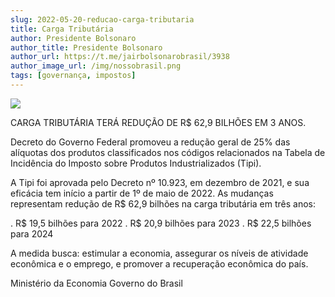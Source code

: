```yaml
---
slug: 2022-05-20-reducao-carga-tributaria
title: Carga Tributária
author: Presidente Bolsonaro 
author_title: Presidente Bolsonaro
author_url: https://t.me/jairbolsonarobrasil/3938   
author_image_url: /img/nossobrasil.png
tags: [governança, impostos]
---
```


![ ](/img/carga-tributaria.jpg)

CARGA TRIBUTÁRIA TERÁ REDUÇÃO DE R$ 62,9 BILHÕES EM 3 ANOS.

Decreto do Governo Federal promoveu a redução geral de 25% das alíquotas dos produtos classificados nos códigos relacionados na Tabela de Incidência do Imposto sobre Produtos Industrializados (Tipi).

A Tipi foi aprovada pelo Decreto nº 10.923, em dezembro de 2021, e sua eficácia tem início a partir de 1º de maio de 2022. As mudanças representam redução de R$ 62,9 bilhões na carga tributária em três anos: 

. R$ 19,5 bilhões para 2022
. R$ 20,9 bilhões para 2023
. R$ 22,5 bilhões para 2024

A medida busca: estimular a economia, assegurar os níveis de atividade econômica e o emprego, e promover a recuperação econômica do país.

Ministério da Economia
Governo do Brasil